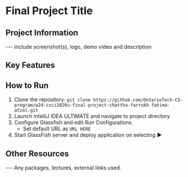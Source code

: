 # Final Project Title
## Project Information
--- include screenshot(s), logo, demo video and description
## Key Features

## How to Run
1. Clone the repository: `git clone https://github.com/OntarioTech-CS-program/w24-csci2020u-final-project-chattha-farrukh-fatima-afzal.git`
2. Launch intelliJ IDEA ULTIMATE and navigate to project directory
3. Configure Glassfish and edit Run Configurations
    - Set default URL as `URL HERE`
4. Start GlassFish server and deploy application on selecting ▶

## Other Resources
--- Any packages, lectures, external links used.
